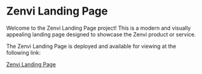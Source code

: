 # Zenvi Landing Page

Welcome to the Zenvi Landing Page project! This is a modern and visually appealing landing page designed to showcase the Zenvi product or service.

The Zenvi Landing Page is deployed and available for viewing at the following link:

[Zenvi Landing Page](https://zenvi-landing-page.vercel.app/)
